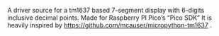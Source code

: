 A driver source for a tm1637 based 7-segment display with 6-digits inclusive decimal points. 
Made for Raspberry PI Pico’s “Pico SDK”
It is heavily inspired by https://github.com/mcauser/micropython-tm1637 .

